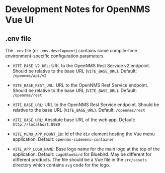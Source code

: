 # Development Notes for OpenNMS Vue UI

## .env file

The `.env` file (or `.env.development`) contains some compile-time environment-specific configuration parameters.

- `VITE_BASE_V2_URL`: URL to the OpenNMS Rest Service v2 endpoint. Should be relative to the base URL (`VITE_BASE_URL`). Default: `/opennms/api/v2`

- `VITE_BASE_REST_URL`: URL to the OpenNMS Rest Service endpoint. Should be relative to the base URL (`VITE_BASE_URL`). Default: `/opennms/rest`

- `VITE_BASE_URL`: URL to the OpenNMS Rest Service endpoint. Should be relative to the base URL (`VITE_BASE_URL`). Default: `/opennms/rest`

- `VITE_BASE_URL`: Absolute base URL of the web app. Default: `http://localhost:8980`

- `VITE_MENU_APP_MOUNT_ID`: Id of the `div` element hosting the Vue menu application. Default: `opennms-sidemenu-container`

- `VITE_APP_LOGO_NAME`: Base logo name for the main logo at the top of the application.
  Default: `LogoBluebird` for Bluebird. May be different for different products.
  The file should be a Vue file in the `src/assets` directory which contains `svg` code for the logo.
